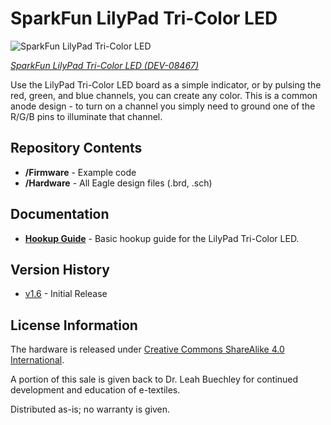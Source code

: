 SparkFun LilyPad Tri-Color LED
========================================

![SparkFun LilyPad Tri-Color LED](https://cdn.sparkfun.com//assets/parts/8/7/4/08467-01.jpg)

[*SparkFun LilyPad Tri-Color LED (DEV-08467)*](https://www.sparkfun.com/products/8467)

Use the LilyPad Tri-Color LED board as a simple indicator, or by pulsing the red, green, and blue channels, you can create any color. 
This is a common anode design - to turn on a channel you simply need to ground one of the R/G/B pins to illuminate that channel.

Repository Contents
-------------------
* **/Firmware** - Example code 
* **/Hardware** - All Eagle design files (.brd, .sch)

Documentation
--------------
* **[Hookup Guide](https://learn.sparkfun.com/tutorials/lilypad-tri-color-led-hookup-guide)** - Basic hookup guide for the LilyPad Tri-Color LED.

Version History
---------------
* [v1.6](https://github.com/sparkfun/LilyPad_Tri-Color_LED/tree/v_1.6) - Initial Release 

License Information
-------------------
The hardware is released under [Creative Commons ShareAlike 4.0 International](https://creativecommons.org/licenses/by-sa/4.0/).

A portion of this sale is given back to Dr. Leah Buechley for continued development and education of e-textiles.

Distributed as-is; no warranty is given.
